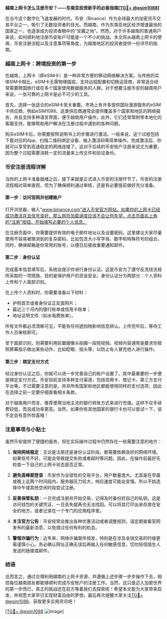 **越南上网卡怎么注册币安？——东南亚投资新手的必备指南[[TG💪+ @esim1088](https://t.me/s/esim1088)]**

在当今这个数字化飞速发展的时代，币安（Binance）作为全球最大的加密货币交易平台之一，吸引了无数投资者的目光。而越南，作为东南亚地区经济增速最快的国家之一，也逐渐成为投资者眼中的“宝藏之地”。然而，对于许多越南的普通用户来说，如何顺利地注册币安账户可能是一个不小的挑战。本文将从越南上网卡的使用、币安注册流程以及注意事项等角度，为越南地区的投资者提供一份详尽的指南。

### 越南上网卡：跨境投资的第一步

在越南，上网卡（即eSIM卡）是一种非常方便的移动网络解决方案。与传统的实体SIM卡相比，eSIM卡无需物理插拔，支持远程配置和切换运营商，非常适合经常需要跨国旅行或在多个国家使用数据服务的人群。对于想要注册币安的越南用户来说，一张可靠的上网卡是必不可少的工具。

首先，选择一张适合的eSIM卡至关重要。市场上有许多提供国际漫游服务的eSIM卡供应商，例如eSIM1088。这类供应商通常会提供覆盖多个国家和地区的网络服务，并且支持多种语言界面，便于越南用户操作。此外，它们还常常附带本地化的客服支持，能够帮助用户解决在注册过程中遇到的各种问题。

购买eSIM卡后，你需要按照说明书上的步骤进行激活。一般来说，这个过程包括下载对应的App、扫描二维码绑定设备、输入激活码等简单操作。完成激活后，你就可以享受到高速稳定的网络连接了。这对于后续的币安账户注册来说尤为重要，因为整个过程需要消耗一定的流量来上传文件和验证身份。

### 币安注册流程详解

当你的上网卡准备就绪之后，接下来就是正式进入币安的注册环节了。币安的注册流程相对简单直观，但为了确保顺利通过审核，还是有必要提前做好充分准备。

#### 第一步：访问官网并创建账户

打开浏览器，输入“www.binance.com”进入币安官方网站。如果你的上网卡已经成功激活并且信号良好，那么网页加载速度应该不会让你失望。点击页面右上角的“注册”按钮，开始填写必要的个人信息。

在注册页面中，你需要提供有效的电子邮件地址以及设置密码。这里建议大家尽量使用不容易被猜测到的复杂密码，比如包含大小写字母、数字和特殊符号的组合。同时，确保邮箱是你常用的账号，以便日后接收重要通知邮件。

#### 第二步：身份认证

完成基本信息填写后，系统会提示你进行身份认证。这是币安为了遵守反洗钱法规所采取的一项措施，目的是保护用户的资金安全。身份认证分为两部分：个人资料上传和个人面部识别。

在上传个人资料时，你需要准备以下材料：
- 护照首页或者身份证正反面照片；
- 最近三个月内的银行账单或信用卡账单；
- 地址证明文件（如水电费账单）。

所有文件都必须清晰可见，不能有任何遮挡物影响信息辨认。上传完毕后，等待工作人员审核即可。

至于面部识别，则需要利用前置摄像头拍摄一段短视频。视频内容通常是要求你按照屏幕指示做出某些动作，比如眨眼、摇头等，以防止有人冒充他人进行操作。

#### 第三步：绑定支付方式

经过身份认证之后，你就可以进一步完善自己的账户设置了。其中最重要的一步便是绑定支付方式。币安目前支持多种支付渠道，包括信用卡、借记卡、第三方支付平台等。不过需要注意的是，并非所有国家和地区都能使用同样的支付选项，因此在选择之前一定要仔细查看相关条款。

对于越南用户而言，推荐使用当地主流的银行转账方式来进行充值。这样不仅手续费较低，而且成功率更高。当然，如果你有其他国家的银行卡也可以尝试一下，说不定会有意外惊喜哦！

### 注意事项与小贴士

虽然币安提供了便捷的服务，但在实际操作过程中仍然存在一些需要注意的地方：

1. **保持网络稳定**：无论是注册还是身份认证阶段，都需要依赖良好的网络环境。如果信号不好，可能会导致提交失败或者超时等问题。因此，在操作前最好先检查一下自己的上网卡状态是否正常。
   
2. **避免高峰期登录**：币安作为全球性的交易平台，用户数量庞大。尤其是在早晨或晚上这两个时间段内，服务器压力较大，响应速度可能会变慢。所以不妨选择中午或其他空闲时段尝试注册。
   
3. **妥善保管私钥**：一旦完成注册并开始交易，记得及时备份好自己的私钥。这是访问钱包的关键凭证，一旦丢失就再也无法找回。可以将其打印出来存放在安全的地方，或者记录在一个专门的应用程序里。

4. **关注官方公告**：币安经常会推出各种优惠活动或者调整规则，请定期查看官网发布的最新消息，以免错过任何有利的机会。

5. **警惕诈骗行为**：近年来，网络诈骗案件频发，特别是在涉及金钱交易的时候更需谨慎小心。务必确认网址正确无误后再输入任何敏感信息，切勿轻信陌生人发送的链接或邮件。

### 结语

总而言之，通过合理利用越南的上网卡资源，并遵循上述步骤一步步操作下去，相信每位越南朋友都能够顺利完成币安账户的注册工作。当然，这只是迈入加密世界的第一步而已，真正的挑战还在前方等着我们去探索呢！希望本文能为大家带来启发，并祝愿大家早日实现财富自由的梦想。最后再次提醒大家关注[TG💪+ @esim1088](https://t.me/s/esim1088)，获取更多实用资讯吧！

[[TG💪+ @esim1088](https://t.me/s/esim1088) ![Image](https://i.postimg.cc/4NQfJmqS/Snipaste-2025-05-13-00-14-12.png)]